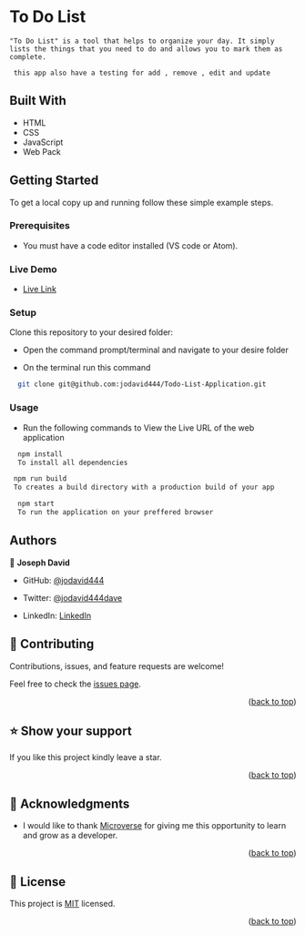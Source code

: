 # To Do List 

`"To Do List" is a tool that helps to organize your day. It simply lists the things that you need to do and allows you to mark them as complete.`

` this app also have a testing for add , remove , edit and update`

## Built With

- HTML
- CSS
- JavaScript
- Web Pack

## Getting Started

To get a local copy up and running follow these simple example steps.

### Prerequisites

- You must have a code editor installed (VS code or Atom).

### Live Demo

- [Live Link](https://jodavid444.github.io/Todo-List-Application)

### Setup

Clone this repository to your desired folder:

- Open the command prompt/terminal and navigate to your desire folder

- On the terminal run this command


```sh
  git clone git@github.com:jodavid444/Todo-List-Application.git
```

### Usage 

- Run the following commands to View the Live URL of the web application


```sh
  npm install
  To install all dependencies
```


```sh
 npm run build 
 To creates a build directory with a production build of your app
```


```sh
  npm start
  To run the application on your preffered browser
```

## Authors

👤 **Joseph David**

- GitHub: [@jodavid444](https://github.com/jodavid444)

- Twitter: [@jodavid444dave](https://twitter.com/jodavid444dave)

- LinkedIn: [LinkedIn](https://linkedin.com/in/joseph-david-01a8a5243)



## 🤝 Contributing <a name="contributing"></a>

Contributions, issues, and feature requests are welcome!

Feel free to check the [issues page](../../issues/).

<p align="right">(<a href="#readme-top">back to top</a>)</p>

## ⭐️ Show your support <a name="support"></a>

If you like this project kindly leave a star.

<p align="right">(<a href="#readme-top">back to top</a>)</p>

## 🙏 Acknowledgments <a name="acknowledgements"></a>

- I would like to thank [Microverse](https://www.microverse.org/) for giving me this opportunity to learn and grow as a developer.

<p align="right">(<a href="#readme-top">back to top</a>)</p>

## 📝 License <a name="license"></a>

This project is [MIT](./LICENSE) licensed.

<p align="right">(<a href="#readme-top">back to top</a>)</p>
